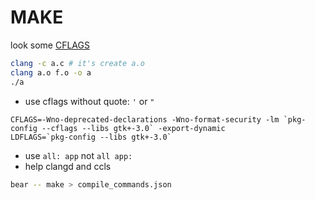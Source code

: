 # MAKE
look some [CFLAGS](./flags.md)

 ```bash
 clang -c a.c # it's create a.o
 clang a.o f.o -o a
 ./a
 ```

- use cflags without quote: `'` or `"`
```
CFLAGS=-Wno-deprecated-declarations -Wno-format-security -lm `pkg-config --cflags --libs gtk+-3.0` -export-dynamic
LDFLAGS=`pkg-config --libs gtk+-3.0`
```
- use `all: app` not `all app:`
- help clangd and ccls
```bash
bear -- make > compile_commands.json
```
